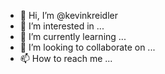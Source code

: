 - 👋 Hi, I’m @kevinkreidler
- 👀 I’m interested in ...
- 🌱 I’m currently learning ...
- 💞️ I’m looking to collaborate on ...
- 📫 How to reach me ...

<!---
kevinkreidler/kevinkreidler is a ✨ special ✨ repository because its `README.md` (this file) appears on your GitHub profile.
You can click the Preview link to take a look at your changes.
--->
